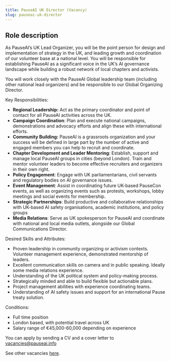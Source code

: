 ```yaml
---
title: PauseAI UK Director (Vacancy)
slug: pauseai-uk-director
---
```


## **Role description**

As PauseAI’s UK Lead Organizer, you will be the point person for design and implementation of strategy in the UK, and leading growth and coordination of our volunteer base at a national level. You will be responsible for establishing PauseAI as a significant voice in the UK’s AI governance landscape while building a robust network of local chapters and activists. 

You will work closely with the PauseAI Global leadership team (including other national lead organizers) and be responsible to our Global Organizing Director. 

Key Responsibilities:

- **Regional Leadership:** Act as the primary coordinator and point of contact for all PauseAI activities across the UK. 
- **Campaign Coordination**: Plan and execute national campaigns, demonstrations and advocacy efforts and align these with international efforts. 
- **Community Building:** PauseAI is a grassroots organization and your success will be defined in large part by the number of active and engaged members you can help to recruit and coordinate.
- **Chapter Development and Leader Mentoring**: Establish, support and manage local PauseAI groups in cities (beyond London). Train and mentor volunteer leaders to become effective recruiters and organizers in their own right. 
- **Policy Engagement**: Engage with UK parliamentarians, civil servants and regulatory bodies on AI governance issues. 
- **Event Management**: Assist in coordinating future UK-based PauseCon events, as well as organizing events such as protests, workshops, lobby meetings and social events for membership. 
- **Strategic Partnerships**: Build productive and collaborative relationships with UK-based AI safety organisations, academic institutions, and policy groups
- **Media Relations**: Serve as UK spokesperson for PauseAI and coordinate with national and local media outlets, alongside our Global Communications Director.

Desired Skills and Attributes:

- Proven leadership in community organizing or activism contexts. Volunteer management experience, demonstrated mentorship of leaders. 
- Excellent communication skills on camera and in public speaking. Ideally some media relations experience. 
- Understanding of the UK political system and policy-making process. 
- Strategically minded and able to build flexible but actionable plans. 
- Project management abilities with experience coordinating teams. 
- Understanding of AI safety issues and support for an international Pause treaty solution. 

Conditions:

- Full time position
- London based, with potential travel across UK
- Salary range of €45,000-60,000 depending on experience

You can apply by sending a CV and a cover letter to vacancies@pauseai.info

See other vacancies [here](/vacancies).
